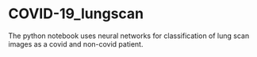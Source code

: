 # COVID-19_lungscan
The python notebook uses neural networks for classification of lung scan images as a covid and non-covid patient.

